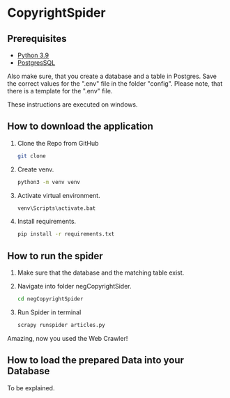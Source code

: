 CopyrightSpider
===============

Prerequisites
-------------

- [Python 3.9](https://www.python.org/downloads/release/python-390/)
- [PostgresSQL](https://www.postgresql.org/)

Also make sure, that you create a database and a table in Postgres. Save the correct values for the ".env" file in the folder "config". Please note, that there is a template for the ".env" file.

These instructions are executed on windows.

How to download the application
-------------------------------

1. Clone the Repo from GitHub

    ```bash
    git clone
    ```

2. Create venv.

    ```bash
    python3 -m venv venv
    ```

3. Activate virtual environment.

    ```bash
    venv\Scripts\activate.bat
    ```

4. Install requirements.

    ```bash
    pip install -r requirements.txt
    ```

How to run the spider
---------------------

1. Make sure that the database and the matching table exist.

2. Navigate into folder negCopyrightSider.

    ```bash
    cd negCopyrightSpider
    ```

3. Run Spider in terminal

    ```bash
    scrapy runspider articles.py
    ```

Amazing, now you used the Web Crawler!

How to load the prepared Data into your Database
------------------------------------------------

To be explained.

